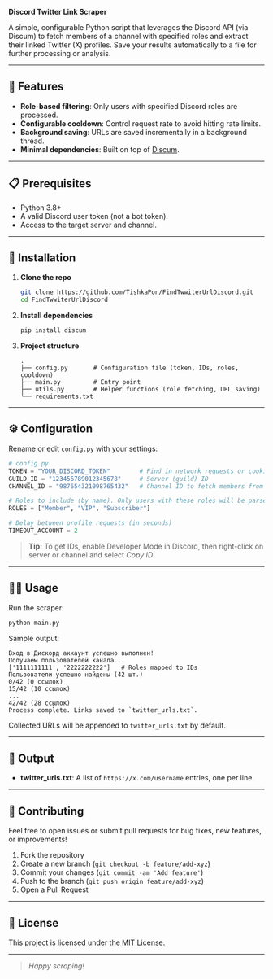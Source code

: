**Discord Twitter Link Scraper**

A simple, configurable Python script that leverages the Discord API (via Discum) to fetch members of a channel with specified roles and extract their linked Twitter (X) profiles. Save your results automatically to a file for further processing or analysis.

---

## 🚀 Features

- **Role-based filtering**: Only users with specified Discord roles are processed.
- **Configurable cooldown**: Control request rate to avoid hitting rate limits.
- **Background saving**: URLs are saved incrementally in a background thread.
- **Minimal dependencies**: Built on top of [Discum](https://github.com/Merubokkusu/Discum).

---

## 📋 Prerequisites

- Python 3.8+
- A valid Discord user token (not a bot token).
- Access to the target server and channel.

---

## 🔧 Installation

1. **Clone the repo**

   ```bash
   git clone https://github.com/TishkaPon/FindTwwiterUrlDiscord.git
   cd FindTwwiterUrlDiscord
   ```

2. **Install dependencies**

   ```bash
   pip install discum
   ```

3. **Project structure**

   ```
   .
   ├── config.py       # Configuration file (token, IDs, roles, cooldown)
   ├── main.py         # Entry point
   ├── utils.py        # Helper functions (role fetching, URL saving)
   └── requirements.txt
   ```

---

## ⚙️ Configuration

Rename or edit `config.py` with your settings:

```python
# config.py
TOKEN = "YOUR_DISCORD_TOKEN"        # Find in network requests or cookies
GUILD_ID = "123456789012345678"     # Server (guild) ID
CHANNEL_ID = "987654321098765432"   # Channel ID to fetch members from

# Roles to include (by name). Only users with these roles will be parsed.
ROLES = ["Member", "VIP", "Subscriber"]

# Delay between profile requests (in seconds)
TIMEOUT_ACCOUNT = 2
```

> **Tip:** To get IDs, enable Developer Mode in Discord, then right-click on server or channel and select *Copy ID*.

---

## 🏃‍♂️ Usage

Run the scraper:

```bash
python main.py
```

Sample output:

```
Вход в Дискорд аккаунт успешно выполнен!
Получаем пользователей канала...
['1111111111', '2222222222']   # Roles mapped to IDs
Пользователи успешно найдены (42 шт.)
0/42 (0 ссылок)
15/42 (10 ссылок)
...
42/42 (28 ссылок)
Process complete. Links saved to `twitter_urls.txt`.
```

Collected URLs will be appended to `twitter_urls.txt` by default.

---

## 📂 Output

- **twitter\_urls.txt**: A list of `https://x.com/username` entries, one per line.

---

## 🤝 Contributing

Feel free to open issues or submit pull requests for bug fixes, new features, or improvements!

1. Fork the repository
2. Create a new branch (`git checkout -b feature/add-xyz`)
3. Commit your changes (`git commit -am 'Add feature'`)
4. Push to the branch (`git push origin feature/add-xyz`)
5. Open a Pull Request

---

## 📄 License

This project is licensed under the [MIT License](LICENSE).

---

> *Happy scraping!*

